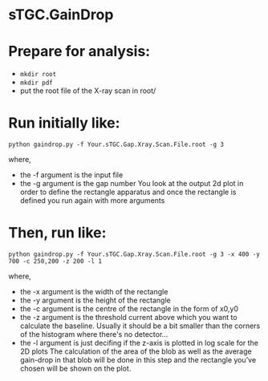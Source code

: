 # sTGC.GainDrop

# Prepare for analysis:
- `mkdir root`
- `mkdir pdf`
- put the root file of the X-ray scan in root/

# Run initially like:
`python gaindrop.py -f Your.sTGC.Gap.Xray.Scan.File.root -g 3`

where,
- the -f argument is the input file
- the -g argument is the gap number
You look at the output 2d plot in order to define the rectangle apparatus and once the rectangle is defined you run again with more arguments

# Then, run like:
`python gaindrop.py -f Your.sTGC.Gap.Xray.Scan.File.root -g 3 -x 400 -y 700 -c 250,200 -z 200 -l 1`

where,
- the -x argument is the width of the rectangle
- the -y argument is the height of the rectangle
- the -c argument is the centre of the rectangle in the form of x0,y0
- the -z argument is the threshold current above which you want to calculate the baseline. Usually it should be a bit smaller than the corners of the histogram where there's no detector...
- the -l argument is just decifing if the z-axis is plotted in log scale for the 2D plots
The calculation of the area of the blob as well as the average gain-drop in that blob will be done in this step and the rectangle you’ve chosen will be shown on the plot.
